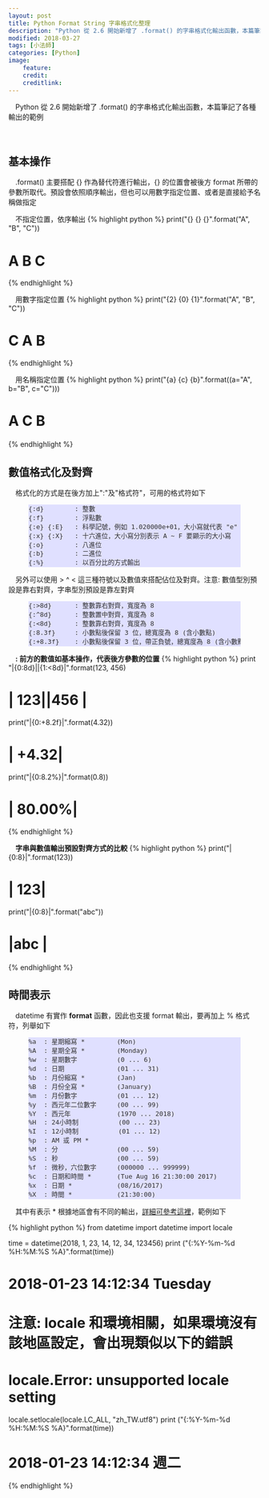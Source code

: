 ```yaml
---
layout: post
title: Python Format String 字串格式化整理
description: "Python 從 2.6 開始新增了 .format() 的字串格式化輸出函數，本篇筆記了數值格式化、對齊及時間表示輸出等等範例"
modified: 2018-03-27
tags: [小法師]
categories: [Python]
image:
    feature: 
    credit: 
    creditlink: 
---
```


　Python 從 2.6 開始新增了 .format() 的字串格式化輸出函數，本篇筆記了各種輸出的範例

　　

<!--more-->

## 基本操作
　.format() 主要搭配 {} 作為替代符進行輸出，{} 的位置會被後方 format 所帶的參數所取代。預設會依照順序輸出，但也可以用數字指定位置、或者是直接給予名稱做指定

　不指定位置，依序輸出
{% highlight python %}
print("{} {} {}".format("A", "B", "C"))
# A B C
{% endhighlight %}

　用數字指定位置
{% highlight python %}
print("{2} {0} {1}".format("A", "B", "C"))
# C A B
{% endhighlight %}

　用名稱指定位置
{% highlight python %}
print("{a} {c} {b}".format((a="A", b="B", c="C")))
# A C B
{% endhighlight %}
　　
## 數值格式化及對齊
　格式化的方式是在後方加上":"及"格式符"，可用的格式符如下

<figure class="highlight" style="background-color:#E0E0FF; color:#303030">
<pre style="font-size:0.8rem; line-height:1.4">
{:d}        : 整數
{:f}        : 浮點數
{:e} {:E}   : 科學記號，例如 1.020000e+01，大小寫就代表 "e" 顯示的大小寫
{:x} {:X}   : 十六進位，大小寫分別表示 A ~ F 要顯示的大小寫
{:o}        : 八進位
{:b}        : 二進位
{:%}        : 以百分比的方式輸出
</pre>
</figure>

　另外可以使用 > ^ < 這三種符號以及數值來搭配佔位及對齊。注意: 數值型別預設是靠右對齊，字串型別預設是靠左對齊
<figure class="highlight" style="background-color:#E0E0FF; color:#303030">
<pre style="font-size:0.8rem; line-height:1.4">
{:>8d}      : 整數靠右對齊，寬度為 8
{:^8d}      : 整數置中對齊，寬度為 8
{:<8d}      : 整數靠右對齊，寬度為 8
{:8.3f}     : 小數點後保留 3 位，總寬度為 8 (含小數點)
{:+8.3f}    : 小數點後保留 3 位，帶正負號，總寬度為 8 (含小數點及正負號)
</pre>
</figure>

　**: 前方的數值如基本操作，代表後方參數的位置**
{% highlight python %}
print "|{0:8d}||{1:<8d}|".format(123, 456)
# |     123||456     |
print("|{0:+8.2f}|".format(4.32))
# |   +4.32|
print("|{0:8.2%}|".format(0.8))
# |  80.00%|
{% endhighlight %}

　**字串與數值輸出預設對齊方式的比較**
{% highlight python %}
print("|{0:8}|".format(123))
# |     123|
print("|{0:8}|".format("abc"))
# |abc     |
{% endhighlight %}
　　
## 時間表示
　datetime 有實作 __format__ 函數，因此也支援 format 輸出，要再加上 % 格式符，列舉如下
<figure class="highlight" style="background-color:#E0E0FF; color:#303030">
<pre style="font-size:0.8rem; line-height:1.4">
%a  : 星期縮寫 *　　　　　(Mon)
%A  : 星期全寫 *　　　　　(Monday)
%w  : 星期數字  　　　　　(0 ... 6)
%d  : 日期  　　　　　　　(01 ... 31)
%b  : 月份縮寫 *　　　　　(Jan)
%B  : 月份全寫 *　　　　　(January)
%m  : 月份數字  　　　　　(01 ... 12)
%y  : 西元年二位數字  　　(00 ... 99)
%Y  : 西元年  　　　　　　(1970 ... 2018)
%H  : 24小時制  　　　　　(00 ... 23)
%I  : 12小時制  　　　　　(01 ... 12)
%p  : AM 或 PM *
%M  : 分  　　　　　　　　(00 ... 59)
%S  : 秒  　　　　　　　　(00 ... 59)
%f  : 微秒，六位數字  　　(000000 ... 999999)
%c  : 日期和時間 *　　　　(Tue Aug 16 21:30:00 2017)
%x  : 日期 *　　　　　　　(08/16/2017)
%X  : 時間 *　　　　　　　(21:30:00)
</pre>
</figure>

　其中有表示 * 根據地區會有不同的輸出，[詳細可參考這裡](https://docs.python.org/2/library/datetime.html)，範例如下

{% highlight python %}
from datetime import datetime
import locale

time = datetime(2018, 1, 23, 14, 12, 34, 123456)
print ("{:%Y-%m-%d %H:%M:%S %A}".format(time))
# 2018-01-23 14:12:34 Tuesday

# 注意: locale 和環境相關，如果環境沒有該地區設定，會出現類似以下的錯誤
# locale.Error: unsupported locale setting
locale.setlocale(locale.LC_ALL, "zh_TW.utf8")
print ("{:%Y-%m-%d %H:%M:%S %A}".format(time))
# 2018-01-23 14:12:34 週二
{% endhighlight %}